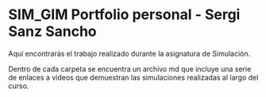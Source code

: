 # SIM_GIM Portfolio personal - Sergi Sanz Sancho
Aquí encontrarás el trabajo realizado durante la asignatura de Simulación.

Dentro de cada carpeta se encuentra un archivo md que incluye una serie de enlaces a vídeos que demuestran las simulaciones realizadas al largo del curso.
